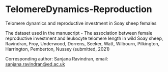 # TelomereDynamics-Reproduction
Telomere dynamics and reproductive investment in Soay sheep females

The dataset used in the manuscript - The association between female reproductive investment and leukocyte telomere length in wild Soay sheep,
Ravindran, Froy, Underwood, Dorrens, Seeker, Watt, Wilbourn, Pilkington, Harrington, Pemberton, Nussey (submitted, 2021)

Corresponding author: 
Sanjana Ravindran, email: sanjana.ravindran@ed.ac.uk

